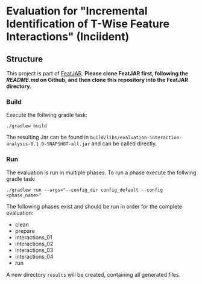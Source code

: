 # Evaluation for "Incremental Identification of T-Wise Feature Interactions" (Inciident)

## Structure
This project is part of [FeatJAR](https://github.com/FeatureIDE/FeatJAR).
**Please clone FeatJAR first, following the *README.md* on Github, and then clone this repository into the FeatJAR directory.**

### Build
Execute the follwing gradle task:
```
./gradlew build
```

The resulting Jar can be found in `build/libs/evaluation-interaction-analysis-0.1.0-SNAPSHOT-all.jar` and can be called directly.

### Run
The evaluation is run in multiple phases. To run a phase execute the follwing gradle task:
```
./gradlew run --args="--config_dir config_default --config <phase_name>"
```

The following phases exist and should be run in order for the complete evaluation:

- clean
- prepare
- interactions_01
- interactions_02
- interactions_03
- interactions_04
- run

A new directory `results` will be created, containing all generated files.


